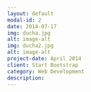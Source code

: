 ```yaml
---
layout: default
modal-id: 2
date: 2014-07-17
img: ducha.jpg
alt: image-alt
img: ducha2.jpg
alt: image-alt
project-date: April 2014
client: Start Bootstrap
category: Web Development
description:
---
```

